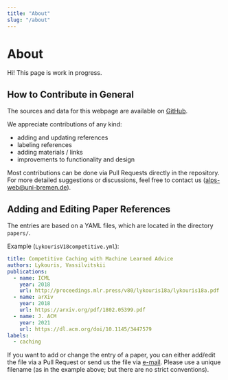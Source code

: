 ```yaml
---
title: "About"
slug: "/about"
---
```


# About

Hi! This page is work in progress.

## How to Contribute in General

The sources and data for this webpage are available on [GitHub](https://github.com/algorithms-with-predictions/algorithms-with-predictions.github.io).

We appreciate contributions of any kind:

- adding and updating references
- labeling references
- adding materials / links
- improvements to functionality and design

Most contributions can be done via Pull Requests directly in the repository. 
For more detailed suggestions or discussions, feel free to contact us ([alps-web@uni-bremen.de](mailto:alps-web@uni-bremen.de)). 

## Adding and Editing Paper References

The entries are based on a YAML files, which are located in the directory `papers/`.

Example (`LykourisV18competitive.yml`):

```yml
title: Competitive Caching with Machine Learned Advice
authors: Lykouris, Vassilvitskii
publications:
  - name: ICML
    year: 2018
    url: http://proceedings.mlr.press/v80/lykouris18a/lykouris18a.pdf
  - name: arXiv
    year: 2018
    url: https://arxiv.org/pdf/1802.05399.pdf
  - name: J. ACM
    year: 2021
    url: https://dl.acm.org/doi/10.1145/3447579
labels:
  - caching
```

If you want to add or change the entry of a paper, you can either add/edit the file via a Pull Request or send us the file via [e-mail](mailto:alps-web@uni-bremen.de). Please use a unique filename (as in the example above; but there are no strict conventions).
